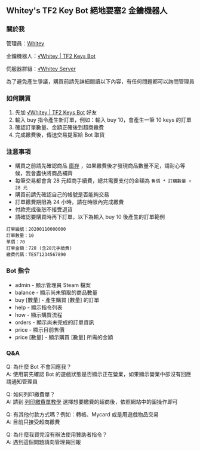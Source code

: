 ## Whitey's TF2 Key Bot 絕地要塞2 金鑰機器人

### 關於我

管理員：[Whitey](https://steamcommunity.com/id/Whitey_-/)

金鑰機器人：[√Whitey \| TF2 Keys Bot](https://steamcommunity.com/id/Whitey_Keybot/)

伺服器群組：[√Whitey Server](https://steamcommunity.com/groups/Whitey_Server)

為了避免產生爭議，購買前請先詳細閱讀以下內容，有任何問題都可以詢問管理員

### 如何購買

1. 先加 [√Whitey \| TF2 Keys Bot](https://steamcommunity.com/id/Whitey_Keybot/) 好友
2. 輸入 buy 指令產生新訂單，例如：輸入 buy 10，會產生一筆 10 keys 的訂單
3. 確認訂單數量、金額正確後到超商繳費
4. 完成繳費後，傳送交易提案給 Bot 取貨

### 注意事項

* 購買之前請先確認商品 [庫存](https://steamcommunity.com/id/Whitey_Keybot/inventory/#440) ，如果繳費後才發現商品數量不足，請耐心等候，我會盡快將商品補齊
* 每筆交易都會含 28 元超商手續費，總共需要支付的金額為 `售價 * 訂購數量 + 28 元`
* 購買前請先確認自己的帳號是否能夠交易
* 訂單繳費期限為 24 小時，請在時限內完成繳費
* 付款完成後恕不接受退貨
* 請確認要購買時再下訂單，以下為輸入 buy 10 後產生的訂單範例

```
訂單編號：20200110000000
訂單數量：10
單價：70
訂單金額：728 (含28元手續費)
繳費代碼：TEST1234567890
```

### Bot 指令

* admin - 顯示管理員 Steam 檔案
* balance - 顯示尚未領取的商品數量
* buy [數量] - 產生購買 [數量] 的訂單
* help - 顯示指令列表
* how - 顯示購買流程
* orders - 顯示尚未完成的訂單資訊
* price - 顯示目前售價
* price [數量] - 顯示購買 [數量] 所需的金額

### Q&A

Q: 為什麼 Bot 不會回應我？\
A: 使用前先確認 Bot 的遊戲狀態是否顯示正在營業，如果顯示營業中卻沒有回應請通知管理員

Q: 如何列印繳費單？\
A: 請到 [列印繳費單教學](https://www.newebpay.com/website/Page/content/cvs_intro) 選擇想要繳費的超商後，依照網站中的圖操作即可

Q: 有其他付款方式嗎？例如：轉帳、Mycard 或是用遊戲物品交易\
A: 目前只接受超商繳費

Q: 為什麼我買完沒有辦法使用贊助者指令？\
A: 遇到這個問題請向管理員回報
